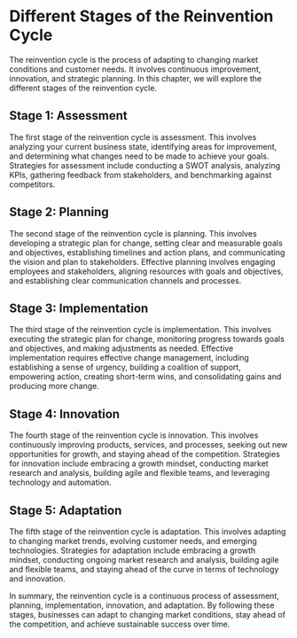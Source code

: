 Different Stages of the Reinvention Cycle
=========================================================================================

The reinvention cycle is the process of adapting to changing market conditions and customer needs. It involves continuous improvement, innovation, and strategic planning. In this chapter, we will explore the different stages of the reinvention cycle.

Stage 1: Assessment
-------------------

The first stage of the reinvention cycle is assessment. This involves analyzing your current business state, identifying areas for improvement, and determining what changes need to be made to achieve your goals. Strategies for assessment include conducting a SWOT analysis, analyzing KPIs, gathering feedback from stakeholders, and benchmarking against competitors.

Stage 2: Planning
-----------------

The second stage of the reinvention cycle is planning. This involves developing a strategic plan for change, setting clear and measurable goals and objectives, establishing timelines and action plans, and communicating the vision and plan to stakeholders. Effective planning involves engaging employees and stakeholders, aligning resources with goals and objectives, and establishing clear communication channels and processes.

Stage 3: Implementation
-----------------------

The third stage of the reinvention cycle is implementation. This involves executing the strategic plan for change, monitoring progress towards goals and objectives, and making adjustments as needed. Effective implementation requires effective change management, including establishing a sense of urgency, building a coalition of support, empowering action, creating short-term wins, and consolidating gains and producing more change.

Stage 4: Innovation
-------------------

The fourth stage of the reinvention cycle is innovation. This involves continuously improving products, services, and processes, seeking out new opportunities for growth, and staying ahead of the competition. Strategies for innovation include embracing a growth mindset, conducting market research and analysis, building agile and flexible teams, and leveraging technology and automation.

Stage 5: Adaptation
-------------------

The fifth stage of the reinvention cycle is adaptation. This involves adapting to changing market trends, evolving customer needs, and emerging technologies. Strategies for adaptation include embracing a growth mindset, conducting ongoing market research and analysis, building agile and flexible teams, and staying ahead of the curve in terms of technology and innovation.

In summary, the reinvention cycle is a continuous process of assessment, planning, implementation, innovation, and adaptation. By following these stages, businesses can adapt to changing market conditions, stay ahead of the competition, and achieve sustainable success over time.
